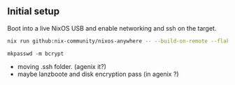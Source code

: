 
## Initial setup

Boot into a live NixOS USB and enable networking and ssh on the target.


```sh
nix run github:nix-community/nixos-anywhere -- --build-on-remote --flake .#oddship-thinkpad-x1 --target-host nixos@<IP_ADDRESS>
```

```
mkpasswd -m bcrypt
```

- moving .ssh folder. (agenix it?)
- maybe lanzboote and disk encryption pass (in agenix ?)
